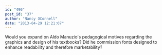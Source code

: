 ```yaml
---
id: "490"
post_id: "37"
author: "Nancy OConnell"
date: "2013-04-29 12:21:07"
---
```

Would you expand on Aldo Manuzio's pedagogical motives regarding the graphics and design of his textbooks? Did he commission fonts designed to enhance readability and therefore marketability?
